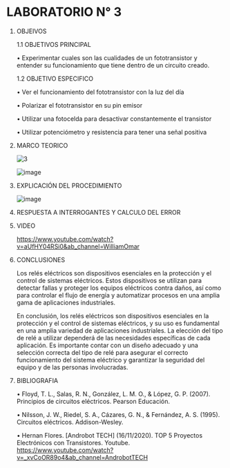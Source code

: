 # LABORATORIO N° 3

1. OBJEIVOS

    1.1 OBJETIVOS PRINCIPAL

    •	Experimentar cuales son las cualidades de un fototransistor y entender su funcionamiento que tiene dentro de un circuito creado.
    
     1.2 OBJETIVO ESPECIFICO
     
    •	Ver el funcionamiento del fototransistor con la luz del día
        
    •	Polarizar el fototransistor en su pin emisor
        
    •	Utilizar una fotocelda para desactivar constantemente el transistor
        
    •	Utilizar potenciómetro y resistencia para tener una señal positiva

2. MARCO TEORICO

    ![3](https://user-images.githubusercontent.com/116808294/222426057-5bff7a99-b077-4e14-8d8a-c1c030731566.jpeg)
    
    ![image](https://user-images.githubusercontent.com/116808294/222429461-b719b4ae-5f30-450e-a9da-26e256499120.png)

3. EXPLICACIÓN DEL PROCEDIMIENTO
    
    ![image](https://user-images.githubusercontent.com/116808294/205786451-06065cd0-523b-48f2-80ce-9cc1c0220d37.png)

4. RESPUESTA A INTERROGANTES Y CALCULO DEL ERROR

5. VIDEO

    https://www.youtube.com/watch?v=aUfHY04RSi0&ab_channel=WilliamOmar

6. CONCLUSIONES

    Los relés eléctricos son dispositivos esenciales en la protección y el control de sistemas eléctricos. Estos dispositivos se utilizan para detectar fallas y proteger los equipos eléctricos contra daños, así como para controlar el flujo de energía y automatizar procesos en una amplia gama de aplicaciones industriales.
    
    En conclusión, los relés eléctricos son dispositivos esenciales en la protección y el control de sistemas eléctricos, y su uso es fundamental en una amplia variedad de aplicaciones industriales. La elección del tipo de relé a utilizar dependerá de las necesidades específicas de cada aplicación. Es importante contar con un diseño adecuado y una selección correcta del tipo de relé para asegurar el correcto funcionamiento del sistema eléctrico y garantizar la seguridad del equipo y de las personas involucradas.
    
7. BIBLIOGRAFIA
    
    • Floyd, T. L., Salas, R. N., González, L. M. O., & López, G. P. (2007). Principios de circuitos eléctricos. Pearson Educación.
    
    • Nilsson, J. W., Riedel, S. A., Cázares, G. N., & Fernández, A. S. (1995). Circuitos eléctricos. Addison-Wesley.
    
    • Hernan Flores. [Androbot TECH] (16/11/2020). TOP 5 Proyectos Electrónicos con Transistores. Youtube. https://www.youtube.com/watch?v=_xvCoOR89o4&ab_channel=AndrobotTECH 
        
